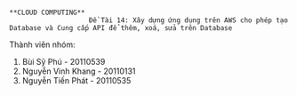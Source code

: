                                                                          **CLOUD COMPUTING**
                        Đề Tài 14: Xây dựng ứng dụng trên AWS cho phép tạo Database và Cung cấp API để thêm, xoá, sửa trên Database
 Thành viên nhóm:
 1. Bùi Sỹ Phú        - 20110539
 2. Nguyễn Vinh Khang - 20110131
 3. Nguyễn Tiến Phát  - 20110535
